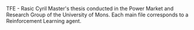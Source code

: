 TFE - Rasic Cyril
Master's thesis conducted in the Power Market and Research Group of the University of Mons.
Each main file corresponds to a Reinforcement Learning agent.

